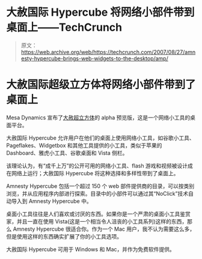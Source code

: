 # 大赦国际 Hypercube 将网络小部件带到桌面上——TechCrunch

> 原文：<https://web.archive.org/web/https://techcrunch.com/2007/08/27/amnesty-hypercube-brings-web-widgets-to-the-desktop/amp/>

# 大赦国际超级立方体将网络小部件带到了桌面上

[](https://web.archive.org/web/20170720112820/http://www.amnestywidgets.com/HypercubeMac.html)Mesa Dynamics 宣布了[大赦超立方体](https://web.archive.org/web/20170720112820/http://www.amnestywidgets.com/HypercubeMac.html)的 alpha 预览版，这是一个网络小工具的桌面平台。

大赦国际 Hypercube 允许用户在他们的桌面上使用网络小工具，如谷歌小工具、Pageflakes、Widgetbox 和其他工具提供的小工具，类似于苹果的 Dashboard、雅虎小工具、谷歌桌面和 Vista 侧栏。

该理论认为，有“成千上万”的公开可用的网络小工具、flash 游戏和视频被设计成在网络上运行；大赦国际 Hypercube 将这种选择和多样性带到了桌面上。

Amnesty Hypercube 包括一个超过 150 个 web 部件提供商的目录，可以按类别浏览，并从应用程序内部进行探索。目录中的小部件可以通过其“NoClick”技术自动导入到 Amnesty Hypercube 中。

桌面小工具往往是人们喜欢或讨厌的东西。如果你是一个严肃的桌面小工具鉴赏家，并且一直在使用 Vista(这是一个相当令人沮丧的小工具系列)这样的东西，那么 Amnesty Hypercube 很适合你。作为一个 Mac 用户，我不认为需要这么多，但是使用这样的东西确实扩展了你的小工具选项。

大赦国际 Hypercube 可用于 Windows 和 Mac，并作为免费软件提供。